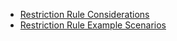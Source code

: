 - [Restriction Rule Considerations](https://help.salesforce.com/s/articleView?id=sf.security_restriction_rule_considerations.htm&type=5)
- [Restriction Rule Example Scenarios](https://help.salesforce.com/s/articleView?id=sf.security_restriction_rule_examples.htm&type=5)
